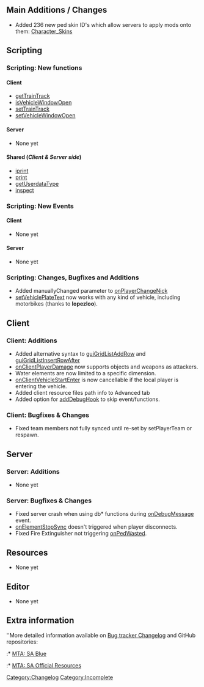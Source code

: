 Main Additions / Changes
------------------------

-   Added 236 new ped skin ID's which allow servers to apply mods onto them: [Character\_Skins](/docs/Character_Skins.md "wikilink")

Scripting
---------

### Scripting: New functions

#### Client

-   [getTrainTrack](/docs/getTrainTrack.md "wikilink")
-   [isVehicleWindowOpen](/docs/isVehicleWindowOpen.md "wikilink")
-   [setTrainTrack](/docs/setTrainTrack.md "wikilink")
-   [setVehicleWindowOpen](/docs/setVehicleWindowOpen.md "wikilink")

#### Server

-   None yet

#### Shared (*Client & Server side*)

-   [iprint](/docs/iprint.md "wikilink")
-   [print](/docs/print.md "wikilink")
-   [getUserdataType](/docs/getUserdataType.md "wikilink")
-   [inspect](/docs/inspect.md "wikilink")

### Scripting: New Events

#### Client

-   None yet

#### Server

-   None yet

### Scripting: Changes, Bugfixes and Additions

-   Added manuallyChanged parameter to [onPlayerChangeNick](/docs/onPlayerChangeNick.md "wikilink")
-   [setVehiclePlateText](/docs/setVehiclePlateText.md "wikilink") now works with any kind of vehicle, including motorbikes (thanks to **lopezloo**).

Client
------

### Client: Additions

-   Added alternative syntax to [guiGridListAddRow](/docs/guiGridListAddRow.md "wikilink") and [guiGridListInsertRowAfter](/guiGridListInsertRowAfter.md "wikilink")
-   [onClientPlayerDamage](/docs/onClientPlayerDamage.md "wikilink") now supports objects and weapons as attackers.
-   Water elements are now limited to a specific dimension.
-   [onClientVehicleStartEnter](/docs/onClientVehicleStartEnter.md "wikilink") is now cancellable if the local player is entering the vehicle.
-   Added client resource files path info to Advanced tab
-   Added option for [addDebugHook](/docs/addDebugHook.md "wikilink") to skip event/functions.

### Client: Bugfixes & Changes

-   Fixed team members not fully synced until re-set by setPlayerTeam or respawn.

Server
------

### Server: Additions

-   None yet

### Server: Bugfixes & Changes

-   Fixed server crash when using db\* functions during [onDebugMessage](/docs/onDebugMessage.md "wikilink") event.
-   [onElementStopSync](/docs/onElementStopSync.md "wikilink") doesn't triggered when player disconnects.
-   Fixed Fire Extinguisher not triggering [onPedWasted](/docs/onPedWasted.md "wikilink").

Resources
---------

-   None yet

Editor
------

-   None yet

Extra information
-----------------

''More detailed information available on [Bug tracker Changelog](https://bugs.multitheftauto.com/changelog_page.php) and GitHub repositories:

:\* [MTA: SA Blue](https://github.com/multitheftauto/mtasa-blue)

:\* [MTA: SA Official Resources](https://github.com/multitheftauto/mtasa-resources)

[Category:Changelog](/docs/Category:Changelog.md "wikilink") [Category:Incomplete](/Category:Incomplete.md "wikilink")
